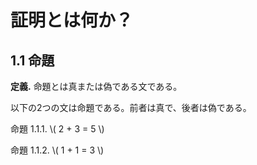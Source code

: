 # 証明とは何か？

## 1.1 命題

**定義.** 命題とは真または偽である文である。

以下の2つの文は命題である。前者は真で、後者は偽である。

命題 1.1.1.     \\( 2 + 3 = 5 \\)

命題 1.1.2.     \\( 1 + 1 = 3 \\)

